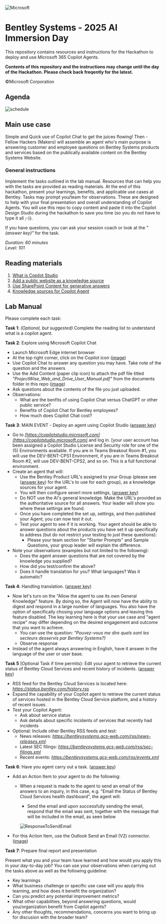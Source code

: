 ![Microsoft](images/banner.png)
# Bentley Systems - 2025 AI Immersion Day
This repository contains resources and instructions for the Hackathon to deploy and use Microsoft 365 Copilot Agents.

**__Contents of this repository and the instructions may change until the day of the Hackathon. Please check back freqently for the latest.__**

©Microsoft Corporation

## Agenda
![schedule](images/schedule.png)

## Main use case
Simple and Quick use of Copilot Chat to get the juices flowing!  Then - Fellow Hackers (Makers) will assemble an agent who's main purpose is answering customer and employee questions on Bentley Systems products and services based on the publically available content on the Bentley Systems Website.
### General instructions
Implement the tasks outlined in the lab manual. Resources that can help you with the tasks are provided as reading materials. At the end of this hackathon, present your learnings, benefits, and applicable use cases at Bentley. Tasks may prompt you/team for observations. These are designed to help with your final presentation and overall understanding of Copilot Agents.  You will use this repo to copy content and paste it into the Copilot Design Studio during the hackathon to save you time (so you do not have to type it all ;-)).

If you have questions, you can ask your session coach or look at the _"(answer key)"_ for the task.

_Duration: 60 minutes_<br>
_Level: 101_

## Reading materials
1. [What is Copilot Studio](https://learn.microsoft.com/en-us/microsoft-copilot-studio/fundamentals-what-is-copilot-studio)
2. [Add a public website as a knowledge source](https://learn.microsoft.com/en-us/microsoft-copilot-studio/knowledge-add-public-website)
1. [Use SharePoint Content for generative answers](https://learn.microsoft.com/en-us/microsoft-copilot-studio/nlu-generative-answers-sharepoint-onedrive)
1. [Knowledge sources for Copilot Agent](https://learn.microsoft.com/en-us/microsoft-copilot-studio/knowledge-copilot-studio)

## Lab Manual
Please complete each task:

**Task 1**: _(Optional, but suggested)_ Complete the reading list to understand what is a copilot agent.

**Task 2**: Explore using Microsoft Copilot Chat
- Launch Microsoft Edge internet browser
- At the top right corner, click on the Copilot icon ([image](images/CopilotChat.png))
- Use Copilot Chat to answer any question you may have. Take note of the question and the answers
- Use the Add Content (paper clip icon) to attach the pdf file titled _"ProjectWise_Web_and_Drive_User_Manual.pdf"_ from the documents folder in this repo ([image](images/AttachFile.png))
- Ask questions about the contents of the file you just uploaded.
- Observations:
   - What are the benfits of using Copilot Chat versus ChatGPT or other public service?
   - Benefits of Copilot Chat for Bentley employees?
   - How much does Copilot Chat cost?

**Task 3**: MAIN EVENT - Deploy an agent using Copilot Studio ([answer key](AnswerKeys/answerkey-task3.md))
- Go to _[https://copilotstudio.microsoft.com](https://copilotstudio.microsoft.com)_ and log in. [your user account has been assigned a Copilot Studio License and Security role for one of the (5) Environments available.  If you are in Teams Breakout Room #1, you will use the DEV-BENT-CPS1 Environment, if you are in Teams Breakout Room #2, will use DEV-BENT-CPS2, and so on.  This is a full functional environment.
- Create an agent that will:
   - Use the Bentley Product URL's assigned to your Group (please see ([answer key](AnswerKeys/answerkey-task3.md)) for the URL's to use for each group), as a knowledge sources for your agent.
   - You will then configure severl more settings, ([answer key](AnswerKeys/answerkey-task3.md))
   - Do NOT use the AI's general knowledge. Make the URL's provided as the authoritative source for all answers.  Your leader will show you where these settings are found.
   - Once you have completed the set up, settings, and then published your Agent, you can now test it out.
   - Test your agent to see if it is working. Your agent should be able to answer questions about the products you have set it up specifically to address (but do not restrict your testing to just these questions):
      - Please your team section for "Starter Prompts" and Sample Questions, your group leader will explain the difference.
- Note your observations (examples but not limited to the following):
   - Does the agent answer questions that are not covered by the knowledge you supplied?
   - How did you test/confirm the above?
   - Does it handle translation for you? What languages? Was it automatic?

**Task 4**: Handling translation. ([answer key](AnswerKeys/answerkey-task4.md))
- Now let's turn on the "Allow the agent to use its own General Knowledge" feature.  By doing so, the Agent will now have the ability to digest and respond in a large number of languages.  You also have the option of specifically chosing your language options and leaving this feature disabled.  The key learning here is that your use case and "agent recipe" may differ depending on the desired engagement and outcome that you want to achieve.
   - You can use the question: _"Pouvez-vous me dire quels sont les secteurs desservis par Bentley Systems?)_
   - Observe response
- Instead of the agent always answering in English, have it answer in the language of the user or user base.

**Task 5** [Optional Task if time permits}: Edit your agent to retrieve the current status of Bentley Cloud Services and recent history of incidents. ([answer key](AnswerKeys/answerkey-task5.md))
- RSS feed for the Bentley Cloud Services is located here: _https://status.bentley.com/history.rss_
- Expand the capability of your Copilot agent to retrieve the current status of services hosted in the Bentley Cloud Service platform, and a history of recent issues.
- Test your Copilot Agent:
   - Ask about service status
   - Ask details about specific incidents of services that recently had incidents
- Optional: Include other Bentley RSS feeds and test:
   - News releases: _https://bentleysystems.gcs-web.com/rss/news-releases.xml_
   - Latest SEC filings: _https://bentleysystems.gcs-web.com/rss/sec-filings.xml_
   - Recent events: _https://bentleysystems.gcs-web.com/rss/events.xml_

**Task 6**: Have you agent carry out a task. ([answer key](AnswerKeys/answerkey-task6.md))
- Add an Action Item to your agent to do the following:
   - When a request is made to the agent to send an email of the answers to an inquiry, in this case, e.g. "Email the Status of Bentley Cloud Services health dashboard", the agent will:
      - Send the email and upon successfully sending the email, respond that the email was sent, together with the message that will be included in the email, as seen below

      ![ResponseToSendEmail](/images/ResponseToSendEmail.png)

- For this Action Item, use the Outlook Send an Email (V2) connector. ([image](/images/Outlook-SendAnEmailV2.png))


**Task 7**: Prepare final report and presentation

Present what you and your team have learned and how would you apply this in your day-to-day job? You can use your observations when carrying out the tasks above as well as the following guideline:
- Key learnings
- What business challenge or specific use case will you apply this learning, and how does it benefit the organization?
- Can you predict any potential improvement metrics?
- What other capabilities, beyond answering questions, would you/organization benefit from Copilot agents?
- Any other thoughts, recommendations, concerns you want to bring up for discusion with the broader team?
